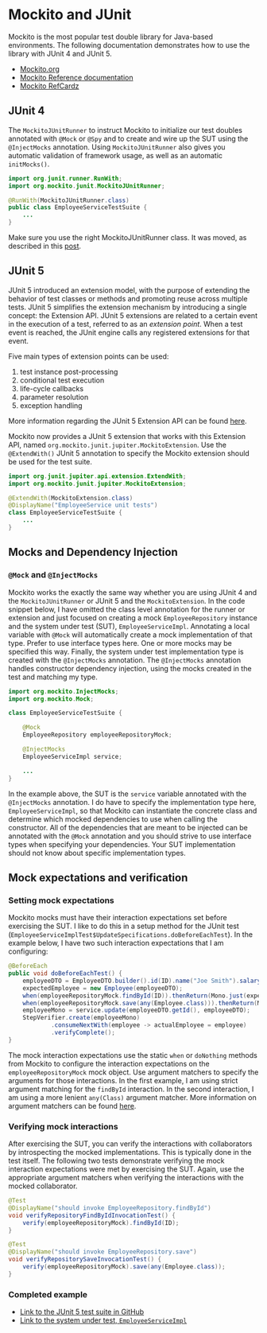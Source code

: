 # Mockito and JUnit

Mockito is the most popular test double library for Java-based environments. The following documentation demonstrates how to use the library with JUnit 4 and JUnit 5.

- [Mockito.org](https://site.mockito.org/)
- [Mockito Reference documentation](https://javadoc.io/doc/org.mockito/mockito-core/latest/org/mockito/Mockito.html)
- [Mockito RefCardz](https://dzone.com/refcardz/mockito)


## JUnit 4

The `MockitoJUnitRunner` to instruct Mockito to initialize our test doubles annotated with `@Mock` or `@Spy` and to create and wire up the SUT using the `@InjectMocks` annotation. Using `MockitoJUnitRunner` also gives you automatic validation of framework usage, as well as an automatic `initMocks()`.

```java
import org.junit.runner.RunWith;
import org.mockito.junit.MockitoJUnitRunner;

@RunWith(MockitoJUnitRunner.class)
public class EmployeeServiceTestSuite {
    ...
}
```

Make sure you use the right MockitoJUnitRunner class. It was moved, as described in this [post](https://www.baeldung.com/mockito-deprecated-mockitojunitrunner).


## JUnit 5

JUnit 5 introduced an extension model, with the purpose of extending the behavior of test classes or methods and promoting reuse across multiple tests. JUnit 5 simplifies the extension mechanism by introducing a single concept: the Extension API. JUnit 5 extensions are related to a certain event in the execution of a test, referred to as an _extension point_. When a test event is reached, the JUnit engine calls any registered extensions for that event.

Five main types of extension points can be used:

1. test instance post-processing
1. conditional test execution
1. life-cycle callbacks
1. parameter resolution
1. exception handling

More information regarding the JUnit 5 Extension API can be found [here](https://www.baeldung.com/junit-5-extensions). 

Mockito now provides a JUnit 5 extension that works with this Extension API, named `org.mockito.junit.jupiter.MockitoExtension`. Use the `@ExtendWith()` JUnit 5 annotation to specify the Mockito extension should be used for the test suite.

```java
import org.junit.jupiter.api.extension.ExtendWith;
import org.mockito.junit.jupiter.MockitoExtension;

@ExtendWith(MockitoExtension.class)
@DisplayName("EmployeeService unit tests")
class EmployeeServiceTestSuite {
    ...
}
```


## Mocks and Dependency Injection

### `@Mock` and `@InjectMocks` 

Mockito works the exactly the same way whether you are using JUnit 4 and the `MockitoJUnitRunner` or JUnit 5 and the `MockitoExtension`. In the code snippet below, I have omitted the class level annotation for the runner or extension and just focused on creating a mock `EmployeeRepository` instance and the system under test (SUT), `EmployeeServiceImpl`. Annotating a local variable with `@Mock` will automatically create a mock implementation of that type. Prefer to use interface types here. One or more mocks may be specified this way. Finally, the system under test implementation type is created with the `@InjectMocks` annotation. The `@InjectMocks` annotation handles constructor dependency injection, using the mocks created in the test and matching my type. 

```java
import org.mockito.InjectMocks;
import org.mockito.Mock;

class EmployeeServiceTestSuite {

    @Mock
    EmployeeRepository employeeRepositoryMock;

    @InjectMocks
    EmployeeServiceImpl service;

    ...
}
```

In the example above, the SUT is the `service` variable annotated with the `@InjectMocks` annotation. I do have to specify the implementation type here, `EmployeeServiceImpl`, so that Mockito can instantiate the concrete class and determine which mocked dependencies to use when calling the constructor. All of the dependencies that are meant to be injected can be annotated with the `@Mock` annotation and you should strive to use interface types when specifying your dependencies. Your SUT implementation should not know about specific implementation types.


## Mock expectations and verification

### Setting mock expectations

Mockito mocks must have their interaction expectations set before exercising the SUT. I like to do this in a setup method for the JUnit test (`EmployeeServiceImplTest$UpdateSpecifications.doBeforeEachTest`). In the example below, I have two such interaction expectations that I am configuring: 

```java
@BeforeEach
public void doBeforeEachTest() {
    employeeDTO = EmployeeDTO.builder().id(ID).name("Joe Smith").salary(45000).build();
    expectedEmployee = new Employee(employeeDTO);
    when(employeeRepositoryMock.findById(ID)).thenReturn(Mono.just(expectedEmployee));
    when(employeeRepositoryMock.save(any(Employee.class))).thenReturn(Mono.just(expectedEmployee));
    employeeMono = service.update(employeeDTO.getId(), employeeDTO);
    StepVerifier.create(employeeMono)
            .consumeNextWith(employee -> actualEmployee = employee)
            .verifyComplete();
}
```

The mock interaction expectations use the static `when` or `doNothing` methods from Mockito to configure the interaction expectations on the `employeeRepositoryMock` mock object. Use argument matchers to specify the arguments for those interactions. In the first example, I am using strict argument matching for the `findById` interaction. In the second interaction, I am using a more lenient `any(Class)` argument matcher. More information on argument matchers can be found [here](https://javadoc.io/doc/org.mockito/mockito-core/latest/org/mockito/Mockito.html#3).


### Verifying mock interactions

After exercising the SUT, you can verify the interactions with collaborators by introspecting the mocked implementations. This is typically done in the test itself. The following two tests demonstrate verifying the mock interaction expectations were met by exercising the SUT. Again, use the appropriate argument matchers when verifying the interactions with the mocked collaborator.

```java
@Test
@DisplayName("should invoke EmployeeRepository.findById")
void verifyRepositoryFindByIdInvocationTest() {
    verify(employeeRepositoryMock).findById(ID);
}

@Test
@DisplayName("should invoke EmployeeRepository.save")
void verifyRepositorySaveInvocationTest() {
    verify(employeeRepositoryMock).save(any(Employee.class));
}
```

### Completed example

- [Link to the JUnit 5 test suite in GitHub](https://github.com/cebartling/test-driven/blob/main/spring-boot/webflux-tdd-demo/src/test/java/com/pintailconsultingllc/webflux/demo/services/implementations/EmployeeServiceImplTest.java)
- [Link to the system under test, `EmployeeServiceImpl`](https://github.com/cebartling/test-driven/blob/main/spring-boot/webflux-tdd-demo/src/main/java/com/pintailconsultingllc/webflux/demo/services/implementations/EmployeeServiceImpl.java)

